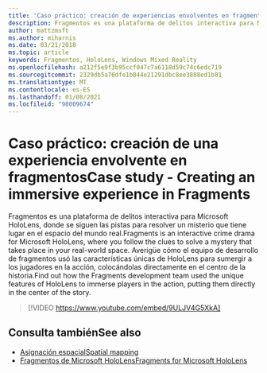 ```yaml
---
title: 'Caso práctico: creación de experiencias envolventes en fragmentos'
description: Fragmentos es una plataforma de delitos interactiva para Microsoft HoloLens, donde se siguen las pistas para resolver un misterio que tiene lugar en el espacio del mundo real.
author: mattzmsft
ms.author: miharnis
ms.date: 03/21/2018
ms.topic: article
keywords: Fragmentos, HoloLens, Windows Mixed Reality
ms.openlocfilehash: a212f5e9f3b95ccf047c7a6118d59c74c6edc719
ms.sourcegitcommit: 2329db5a76dfe1b844e21291dbc8ee3888ed1b81
ms.translationtype: MT
ms.contentlocale: es-ES
ms.lasthandoff: 01/08/2021
ms.locfileid: "98009674"
---
```

# <a name="case-study---creating-an-immersive-experience-in-fragments"></a><span data-ttu-id="69132-104">Caso práctico: creación de una experiencia envolvente en fragmentos</span><span class="sxs-lookup"><span data-stu-id="69132-104">Case study - Creating an immersive experience in Fragments</span></span>

<span data-ttu-id="69132-105">Fragmentos es una plataforma de delitos interactiva para Microsoft HoloLens, donde se siguen las pistas para resolver un misterio que tiene lugar en el espacio del mundo real.</span><span class="sxs-lookup"><span data-stu-id="69132-105">Fragments is an interactive crime drama for Microsoft HoloLens, where you follow the clues to solve a mystery that takes place in your real-world space.</span></span> <span data-ttu-id="69132-106">Averigüe cómo el equipo de desarrollo de fragmentos usó las características únicas de HoloLens para sumergir a los jugadores en la acción, colocándolas directamente en el centro de la historia.</span><span class="sxs-lookup"><span data-stu-id="69132-106">Find out how the Fragments development team used the unique features of HoloLens to immerse players in the action, putting them directly in the center of the story.</span></span>

>[!VIDEO https://www.youtube.com/embed/9ULJV4G5XkA]

## <a name="see-also"></a><span data-ttu-id="69132-107">Consulta también</span><span class="sxs-lookup"><span data-stu-id="69132-107">See also</span></span>

* [<span data-ttu-id="69132-108">Asignación espacial</span><span class="sxs-lookup"><span data-stu-id="69132-108">Spatial mapping</span></span>](../design/spatial-mapping.md)
* [<span data-ttu-id="69132-109">Fragmentos de Microsoft HoloLens</span><span class="sxs-lookup"><span data-stu-id="69132-109">Fragments for Microsoft HoloLens</span></span>](https://www.microsoft.com/p/fragments/9nblggh5ggm8)
